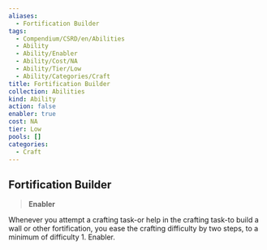 ```yaml
---
aliases:
  - Fortification Builder
tags:
  - Compendium/CSRD/en/Abilities
  - Ability
  - Ability/Enabler
  - Ability/Cost/NA
  - Ability/Tier/Low
  - Ability/Categories/Craft
title: Fortification Builder
collection: Abilities
kind: Ability
action: false
enabler: true
cost: NA
tier: Low
pools: []
categories:
  - Craft
---
```

## Fortification Builder    
>**Enabler**  
    
Whenever you attempt a crafting task-or help in the crafting task-to build a wall or other fortification, you ease the crafting difficulty by two steps, to a minimum of difficulty 1. Enabler.